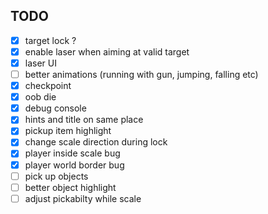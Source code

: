 ## TODO

- [x] target lock ?
- [x] enable laser when aiming at valid target
- [x] laser UI
- [ ] better animations (running with gun, jumping, falling etc)
- [x] checkpoint
- [x] oob die
- [x] debug console
- [x] hints and title on same place
- [x] pickup item highlight
- [x] change scale direction during lock
- [x] player inside scale bug
- [x] player world border bug
- [ ] pick up objects
- [ ] better object highlight
- [ ] adjust pickabilty while scale
